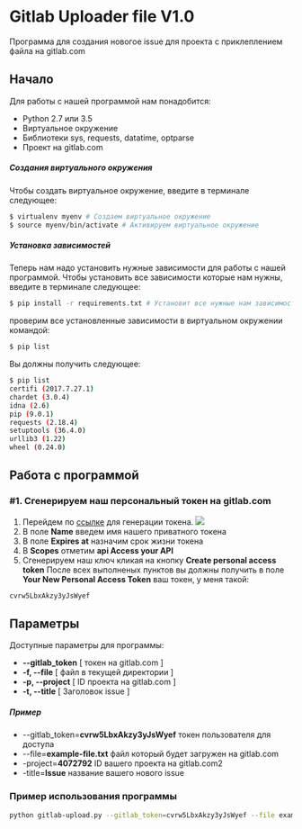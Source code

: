 # Gitlab Uploader file V1.0

Программа для создания новогое issue для проекта с приклеплением файла на gitlab.com

## Начало
Для работы с нашей программой нам понадобится:
- Python 2.7 или 3.5
- Виртуальное окружение
- Библиотеки sys, requests, datatime, optparse
- Проект на gitlab.com

##### Создания виртуального окружения
Чтобы создать виртуальное окружение, введите в терминале следующее:
```sh
$ virtualenv myenv # Создаем виртуальное окружение
$ source myenv/bin/activate # Активируем виртуальное окружение
```

##### Установка зависимостей
Теперь нам надо установить нужные зависимости для работы с нашей программой. Чтобы установить все зависимости которые нам нужны, введите в терминале следующее:
```sh
$ pip install -r requirements.txt # Установит все нужные нам зависимости
```

проверим все установленные зависимости в виртуальном окружении командой:
```sh
$ pip list
```
Вы должны получить следующее:
```sh
$ pip list
certifi (2017.7.27.1)
chardet (3.0.4)
idna (2.6)
pip (9.0.1)
requests (2.18.4)
setuptools (36.4.0)
urllib3 (1.22)
wheel (0.24.0)
```
## Работа с программой

### #1. Сгенерируем наш персональный токен на gitlab.com
1. Перейдем по [ссылке](https://gitlab.com/profile/personal_access_tokens) для генерации токена.
![](https://cdn1.savepice.ru/uploads/2017/9/7/4b29132615197796182a5f2bb1ad121e-full.png)
2. В поле **Name** введем имя нашего приватного токена
3. В поле **Expires at** назначим срок жизни токена
4. В **Scopes** отметим **api Access your API**
5. Сгенерируем наш ключ кликая на кнопку **Create personal access token**
После всех выполненых пунктов вы должны получить в поле **Your New Personal Access Token** ваш токен, у меня такой:
```sh
cvrw5LbxAkzy3yJsWyef
```


## Параметры
Доступные параметры для программы:

* **--gitlab_token** [ токен на gitlab.com ]
* **-f, --file** [ файл в текущей директории ]
* **-p, --project** [ ID проекта на gitlab.com ]
* **-t, --title** [ Заголовок issue ]

##### Пример

* --gitlab_token=**cvrw5LbxAkzy3yJsWyef** токен пользователя для доступа
* --file=**example-file.txt** файл который будет загружен на gitlab.com
* -project=**4072792** ID вашего проекта на gitlab.com2
* -title=**Issue** название вашего нового issue
### Пример использования программы
```sh
python gitlab-upload.py --gitlab_token=cvrw5LbxAkzy3yJsWyef --file example-file.txt --project 4072792 --title Issue
```